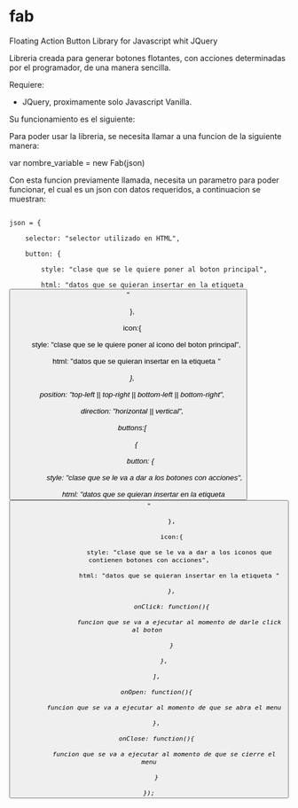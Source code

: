 # fab



Floating Action Button Library for Javascript whit JQuery 

Libreria creada para generar botones flotantes, con acciones determinadas por el programador, de una manera sencilla.

Requiere:
<ul>
 <li>JQuery, proximamente solo Javascript Vanilla.</li>
</ul>

Su funcionamiento es el siguiente:

Para poder usar la libreria, se necesita llamar a una funcion de la siguiente manera:

var nombre_variable = new Fab(json)

Con esta funcion previamente llamada, necesita un parametro para poder funcionar, el cual es un json con datos requeridos, a continuacion se muestran:

<code>
json = {<br>
	selector: "selector utilizado en HTML",<br>
	button: {<br>
		style: "clase que se le quiere poner al boton principal",<br>
 		html: "datos que se quieran insertar en la etiqueta <button>"<br>
 	},<br>
	icon:{<br>
		style: "clase que se le quiere poner al icono del boton principal",<br>
		html: "datos que se quieran insertar en la etiqueta <i>"<br>
	},<br>
	position: "top-left || top-right || bottom-left || bottom-right",<br>
	direction: "horizontal || vertical",<br>
	buttons:[<br>
		{<br>
			button: {<br>
				style: "clase que se le va a dar a los botones con acciones",<br>
				html: "datos que se quieran insertar en la etiqueta <button>"<br>
			},<br>
			icon:{<br>
				style: "clase que se le va a dar a los iconos que contienen botones con acciones",<br>
				html: "datos que se quieran insertar en la etiqueta <i>"<br>
			},<br>
			onClick: function(){<br>
				funcion que se va a ejecutar al momento de darle click al boton	<br>
			}<br>
		},<br>
	],<br>
	onOpen: function(){<br>
		funcion que se va a ejecutar al momento de que se abra el menu<br>
	},<br>
	onClose: function(){<br>
		funcion que se va a ejecutar al momento de que se cierre el menu<br>
	}<br>
});
</code>

